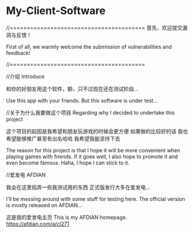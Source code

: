 # My-Client-Software
//========================================
首先，欢迎提交漏洞与反馈！

First of all, we warmly welcome the submission of vulnerabilities and feedback!

//========================================


//介绍 Introduce

和你的好朋友用这个软件，额，只不过现在还在测试阶段… 

Use this app with your friends. But this software is under test...


//关于为什么我要做这个项目 Regarding why I decided to undertake this project

这个项目的起因是我希望和朋友玩游戏的时候会更方便 如果做的比较好的话 我也希望能够推广甚至有出名哈哈 我希望我能坚持下去

The reason for this project is that I hope it will be more convenient when playing games with friends. If it goes well, I also hope to promote it and even become famous. Haha, I hope I can stick to it.


//爱发电 AFDIAN

我会在这里捣弄一些我测试用的东西 正式版发行大多在爱发电…

I'll be messing around with some stuff for testing here. The official version is mostly released on AFDIAN...

这是我的爱发电主页 This is my AFDIAN homepage.
https://afdian.com/a/cl271
